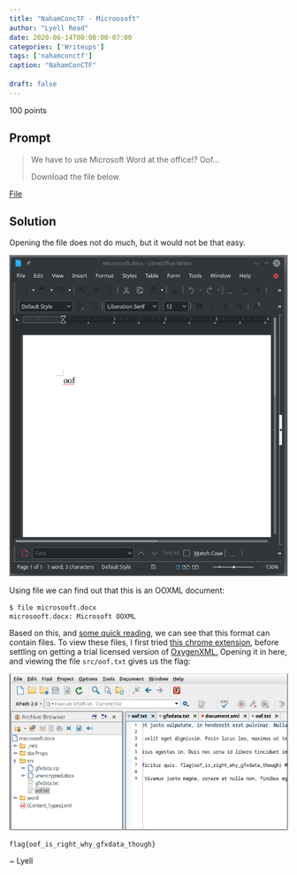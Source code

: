 ```yaml
---
title: "NahamConcTF - Microosoft"
author: "Lyell Read"
date: 2020-06-14T00:00:00-07:00
categories: ['Writeups']
tags: ['nahamconctf']
caption: "NahamConCTF"

draft: false
---
```


100 points

## Prompt

> We have to use Microsoft Word at the office!? Oof…
> 
> Download the file below.

[File](https://github.com/lyellread/ctf-writeups/blob/master/2020-nahamconctf/microsooft/microsooft.docx)

## Solution

Opening the file does not do much, but it would not be that easy.

![Screenshot of open Word document spelling "oof"](/blog/nahamconctf-microosoft-docx.jpg)

Using file we can find out that this is an OOXML document:

```
$ file microsooft.docx 
microsooft.docx: Microsoft OOXML
```

Based on this, and [some quick reading](https://ntnuopen.ntnu.no/ntnu-xmlui/bitstream/handle/11250/198656/EDidriksen.pdf?sequence=1), we can see that this format can contain files. To view these files, I first tried [this chrome extension](https://chrome.google.com/webstore/detail/ooxml-tools/bjmmjfdegplhkefakjkccocjanekbapn?hl=en), before settling on getting a trial licensed version of [OxygenXML.](https://www.oxygenxml.com/) Opening it in here, and viewing the file `src/oof.txt` gives us the flag:

![Screenshot of Word document dissected into ZIPped files, including oof.txt](/blog/nahamconctf-microosoft-oxygen.png)

```
flag{oof_is_right_why_gfxdata_though}
```

~ Lyell
